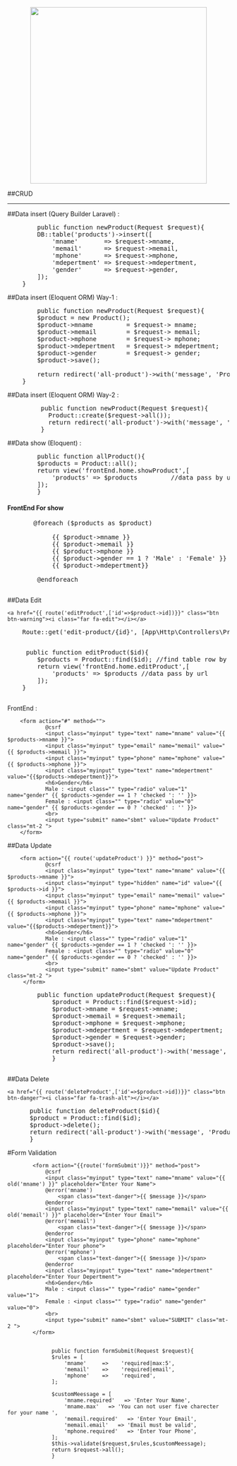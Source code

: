 <p align="center"><a href="https://laravel.com" target="_blank"><img src="https://raw.githubusercontent.com/laravel/art/master/logo-lockup/5%20SVG/2%20CMYK/1%20Full%20Color/laravel-logolockup-cmyk-red.svg" width="400"></a></p>

##CRUD
<hr>
##Data insert (Query Builder Laravel) :
<pre>
        public function newProduct(Request $request){
        DB::table('products')->insert([
            'mname'       => $request->mname,
            'memail'      => $request->memail,
            'mphone'      => $request->mphone,
            'mdepertment' => $request->mdepertment,
            'gender'      => $request->gender,
        ]);
    }
</pre>


##Data insert (Eloquent ORM) Way-1 :
<pre>
        public function newProduct(Request $request){
        $product = new Product();
        $product->mname         = $request-> mname;
        $product->memail        = $request-> memail;
        $product->mphone        = $request-> mphone;
        $product->mdepertment   = $request-> mdepertment;
        $product->gender        = $request-> gender;
        $product->save();

        return redirect('all-product')->with('message', 'Product Insert Successfully');
    }
</pre>

##Data insert (Eloquent ORM) Way-2 :
<pre>
         public function newProduct(Request $request){
           Product::create($request->all());
           return redirect('all-product')->with('message', 'Product Insert Successfully');
         }
</pre>

##Data show (Eloquent) :
<pre>
        public function allProduct(){
        $products = Product::all();
        return view('frontEnd.home.showProduct',[
            'products' => $products         //data pass by url
        ]);
        }
</pre>

<h4>FrontEnd For show</h4>
 <pre>
       @foreach ($products as $product)
        <tr>
			<td>{{ $product->mname }}</td>
			<td>{{ $product->memail }}</td>
			<td>{{ $product->mphone }}</td>
            <th>{{ $product->gender == 1 ? 'Male' : 'Female' }}</th>
			<td>{{ $product->mdepertment}}</td>
		</tr>
        @endforeach
 </pre>

##Data Edit 
 
    <a href="{{ route('editProduct',['id'=>$product->id])}}" class="btn btn-warning"><i class="far fa-edit"></i></a>


  <pre>
    Route::get('edit-product/{id}', [App\Http\Controllers\ProductController::class, 'editProduct'])->name('editProduct');
 </pre>
 
  <pre>
     public function editProduct($id){
        $products = Product::find($id); //find table row by $id
        return view('frontEnd.home.editProduct',[
            'products' => $products //data pass by url
        ]);
    }
 </pre>
 FrontEnd :

        <form action="#" method="">
                @csrf
                <input class="myinput" type="text" name="mname" value="{{ $products->mname }}">
                <input class="myinput" type="email" name="memail" value="{{ $products->memail }}">
                <input class="myinput" type="phone" name="mphone" value="{{ $products->mphone }}">
                <input class="myinput" type="text" name="mdepertment" value="{{$products->mdepertment}}">
                <h6>Gender</h6>
                Male : <input class="" type="radio" value="1" name="gender" {{ $products->gender == 1 ? 'checked ': '' }}>
                Female : <input class="" type="radio" value="0" name="gender" {{ $products->gender == 0 ? 'checked' : '' }}>
                <br>
                <input type="submit" name="sbmt" value="Update Product" class="mt-2 ">
        </form>
        
##Data Update

        <form action="{{ route('updateProduct') }}" method="post">
                @csrf
                <input class="myinput" type="text" name="mname" value="{{ $products->mname }}">
                <input class="myinput" type="hidden" name="id" value="{{ $products->id }}">
                <input class="myinput" type="email" name="memail" value="{{ $products->memail }}">
                <input class="myinput" type="phone" name="mphone" value="{{ $products->mphone }}">
                <input class="myinput" type="text" name="mdepertment" value="{{$products->mdepertment}}">
                <h6>Gender</h6>
                Male : <input class="" type="radio" value="1" name="gender" {{ $products->gender == 1 ? 'checked ': '' }}>
                Female : <input class="" type="radio" value="0" name="gender" {{ $products->gender == 0 ? 'checked' : '' }}>
                <br>
                <input type="submit" name="sbmt" value="Update Product" class="mt-2 ">
         </form>
         
   <pre>
        public function updateProduct(Request $request){
            $product = Product::find($request->id);
            $product->mname = $request->mname;
            $product->memail = $request->memail;
            $product->mphone = $request->mphone;
            $product->mdepertment = $request->mdepertment;
            $product->gender = $request->gender;
            $product->save();
            return redirect('all-product')->with('message', 'Product Edit Successfully');
            }
   </pre>
   
   ##Data Delete
   
    <a href="{{ route('deleteProduct',['id'=>$product->id])}}" class="btn btn-danger"><i class="far fa-trash-alt"></i></a>
    

<pre>
      public function deleteProduct($id){
      $product = Product::find($id);
      $product->delete();
      return redirect('all-product')->with('message', 'Product Delete Successfully');
      }
</pre>

#Form Validation 

            <form action="{{route('formSubmit')}}" method="post">
                @csrf
                <input class="myinput" type="text" name="mname" value="{{ old('mname') }}" placeholder="Enter Your Name">
                @error('mname')
                    <span class="text-danger">{{ $message }}</span>
                @enderror
                <input class="myinput" type="text" name="memail" value="{{ old('memail') }}" placeholder="Enter Your Email">
                @error('memail')
                    <span class="text-danger">{{ $message }}</span>
                @enderror
                <input class="myinput" type="phone" name="mphone" placeholder="Enter Your phone">
                @error('mphone')
                    <span class="text-danger">{{ $message }}</span>
                @enderror
                <input class="myinput" type="text" name="mdepertment" placeholder="Enter Your Depertment">
                <h6>Gender</h6>
                Male : <input class="" type="radio" name="gender" value="1">
                Female : <input class="" type="radio" name="gender" value="0">
                <br>
                <input type="submit" name="sbmt" value="SUBMIT" class="mt-2 ">
            </form>


                  public function formSubmit(Request $request){
                  $rules = [
                      'mname'     =>    'required|max:5',
                      'memail'    =>    'required|email',
                      'mphone'    =>    'required',
                  ];
             
                  $customMeessage = [
                      'mname.required'   => 'Enter Your Name',
                      'mname.max'   => 'You can not user five charecter for your name ',
                      'memail.required'   => 'Enter Your Email',
                      'memail.email'   => 'Email must be valid',
                      'mphone.required'   => 'Enter Your Phone',
                  ];
                  $this->validate($request,$rules,$customMeessage);
                  return $request->all();
                  }
